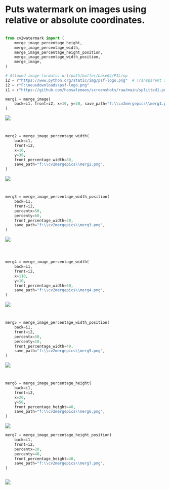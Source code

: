 # Puts watermark on images using relative or absolute coordinates. 

```python

from cv2watermark import (
    merge_image_percentage_height,
    merge_image_percentage_width,
    merge_image_percentage_height_position,
    merge_image_percentage_width_position,
    merge_image,
)

# Allowed image formats: url/path/buffer/base64/PIL/np
i2 = r"https://www.python.org/static/img/psf-logo.png"  # Transparent image from URL doesn't work! You have to download it before
i2 = r"F:\neuedownloads\psf-logo.png"
i1 = r"https://github.com/hansalemaos/screenshots/raw/main/splitted1.png"  

merg1 = merge_image(
    back=i1, front=i2, x=10, y=30, save_path="f:\\cv2mergepics\\merg1.png"
)

```

<img src="https://github.com/hansalemaos/screenshots/raw/main/merg1.png"/>


```python


merg2 = merge_image_percentage_width(
    back=i1,
    front=i2,
    x=10,
    y=30,
    front_percentage_width=80,
    save_path="f:\\cv2mergepics\\merg2.png",
)


```

<img src="https://github.com/hansalemaos/screenshots/raw/main/merg2.png"/>


```python


merg3 = merge_image_percentage_width_position(
    back=i1,
    front=i2,
    percentx=50,
    percenty=60,
    front_percentage_width=30,
    save_path="f:\\cv2mergepics\\merg3.png",
)

```

<img src="https://github.com/hansalemaos/screenshots/raw/main/merg3.png"/>


```python



merg4 = merge_image_percentage_width(
    back=i1,
    front=i2,
    x=110,
    y=10,
    front_percentage_width=60,
    save_path="f:\\cv2mergepics\\merg4.png",
)

```

<img src="https://github.com/hansalemaos/screenshots/raw/main/merg4.png"/>


```python


merg5 = merge_image_percentage_width_position(
    back=i1,
    front=i2,
    percentx=50,
    percenty=10,
    front_percentage_width=40,
    save_path="f:\\cv2mergepics\\merg5.png",
)

```

<img src="https://github.com/hansalemaos/screenshots/raw/main/merg5.png"/>


```python


merg6 = merge_image_percentage_height(
    back=i1,
    front=i2,
    x=20,
    y=50,
    front_percentage_height=40,
    save_path="f:\\cv2mergepics\\merg6.png",
)


```

<img src="https://github.com/hansalemaos/screenshots/raw/main/merg6.png"/>


```python
merg7 = merge_image_percentage_height_position(
    back=i1,
    front=i2,
    percentx=20,
    percenty=40,
    front_percentage_height=40,
    save_path="f:\\cv2mergepics\\merg7.png",
)



```

<img src="https://github.com/hansalemaos/screenshots/raw/main/merg7.png"/>

